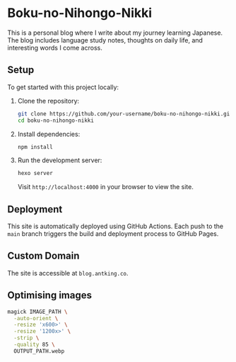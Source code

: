 # Boku-no-Nihongo-Nikki

This is a personal blog where I write about my journey learning Japanese. The blog includes language study notes, thoughts on daily life, and interesting words I come across.

## Setup

To get started with this project locally:

1. Clone the repository:

   ```bash
   git clone https://github.com/your-username/boku-no-nihongo-nikki.git
   cd boku-no-nihongo-nikki
   ```

2. Install dependencies:

   ```bash
   npm install
   ```

3. Run the development server:

   ```bash
   hexo server
   ```

   Visit `http://localhost:4000` in your browser to view the site.

## Deployment

This site is automatically deployed using GitHub Actions. Each push to the `main` branch triggers the build and deployment process to GitHub Pages.

## Custom Domain

The site is accessible at `blog.antking.co`.

## Optimising images

```bash
magick IMAGE_PATH \
  -auto-orient \
  -resize 'x600>' \
  -resize '1200x>' \
  -strip \
  -quality 85 \
  OUTPUT_PATH.webp
```
